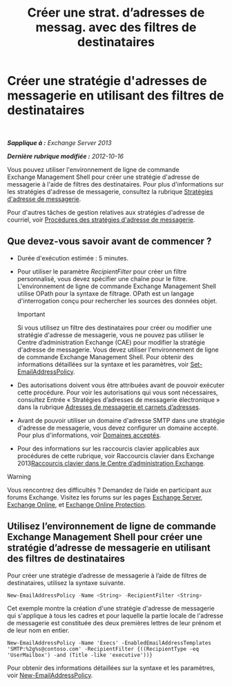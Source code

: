﻿---
title: 'Créer une strat. d’adresses de messag. avec des filtres de destinataires'
TOCTitle: Créer une stratégie d'adresses de messagerie en utilisant des filtres de destinataires
ms:assetid: e3f446bd-1511-479c-8d87-2dfce5547c90
ms:mtpsurl: https://technet.microsoft.com/fr-fr/library/Bb232194(v=EXCHG.150)
ms:contentKeyID: 50479426
ms.date: 04/24/2018
mtps_version: v=EXCHG.150
ms.translationtype: HT
---

# Créer une stratégie d'adresses de messagerie en utilisant des filtres de destinataires

 

_**Sapplique à :** Exchange Server 2013_

_**Dernière rubrique modifiée :** 2012-10-16_

Vous pouvez utiliser l'environnement de ligne de commande Exchange Management Shell pour créer une stratégie d'adresse de messagerie à l'aide de filtres des destinataires. Pour plus d'informations sur les stratégies d'adresse de messagerie, consultez la rubrique [Stratégies d'adresse de messagerie](email-address-policies-exchange-2013-help.md).

Pour d'autres tâches de gestion relatives aux stratégies d'adresse de courriel, voir [Procédures des stratégies d'adresse de messagerie](email-address-policy-procedures-exchange-2013-help.md).

## Que devez-vous savoir avant de commencer ?

  - Durée d'exécution estimée : 5 minutes.

  - Pour utiliser le paramètre *RecipientFilter* pour créer un filtre personnalisé, vous devez spécifier une chaîne pour le filtre. L'environnement de ligne de commande Exchange Management Shell utilise OPath pour la syntaxe de filtrage. OPath est un langage d'interrogation conçu pour rechercher les sources des données objet.
    
    > [!IMPORTANT]
    > Si vous utilisez un filtre des destinataires pour créer ou modifier une stratégie d'adresse de messagerie, vous ne pouvez pas utiliser le Centre d’administration Exchange (CAE) pour modifier la stratégie d'adresse de messagerie. Vous devez utiliser l'environnement de ligne de commande Exchange Management Shell. Pour obtenir des informations détaillées sur la syntaxe et les paramètres, voir <a href="https://technet.microsoft.com/fr-fr/library/bb124517(v=exchg.150)">Set-EmailAddressPolicy</a>.


  - Des autorisations doivent vous être attribuées avant de pouvoir exécuter cette procédure. Pour voir les autorisations qui vous sont nécessaires, consultez Entrée « Stratégies d’adresses de messagerie électronique » dans la rubrique [Adresses de messagerie et carnets d’adresses](email-addresses-and-address-books-exchange-2013-help.md).

  - Avant de pouvoir utiliser un domaine d'adresse SMTP dans une stratégie d'adresse de messagerie, vous devez configurer un domaine accepté. Pour plus d'informations, voir [Domaines acceptés](accepted-domains-exchange-2013-help.md).

  - Pour des informations sur les raccourcis clavier applicables aux procédures de cette rubrique, voir Raccourcis clavier dans Exchange 2013[Raccourcis clavier dans le Centre d’administration Exchange](keyboard-shortcuts-in-the-exchange-admin-center-exchange-online-protection-help.md).

> [!WARNING]
> Vous rencontrez des difficultés ? Demandez de l’aide en participant aux forums Exchange. Visitez les forums sur les pages <a href="https://go.microsoft.com/fwlink/p/?linkid=60612">Exchange Server</a>, <a href="https://go.microsoft.com/fwlink/p/?linkid=267542">Exchange Online</a>, et <a href="https://go.microsoft.com/fwlink/p/?linkid=285351">Exchange Online Protection</a>.


## Utilisez l’environnement de ligne de commande Exchange Management Shell pour créer une stratégie d’adresse de messagerie en utilisant des filtres de destinataires

Pour créer une stratégie d’adresse de messagerie à l’aide de filtres de destinataires, utilisez la syntaxe suivante.

```powershell
New-EmailAddressPolicy -Name <String> -RecipientFilter <String>
```

Cet exemple montre la création d'une stratégie d'adresse de messagerie qui s'applique à tous les cadres et pour laquelle la partie locale de l'adresse de messagerie est constituée des deux premières lettres de leur prénom et de leur nom en entier.

    New-EmailAddressPolicy -Name 'Execs' -EnabledEmailAddressTemplates 'SMTP:%2g%s@contoso.com' -RecipientFilter {((RecipientType -eq 'UserMailbox') -and (Title -like 'executive'))}

Pour obtenir des informations détaillées sur la syntaxe et les paramètres, voir [New-EmailAddressPolicy](https://technet.microsoft.com/fr-fr/library/aa996800\(v=exchg.150\)).

